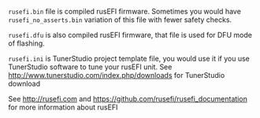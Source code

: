 

`rusefi.bin` file is compiled rusEFI firmware. Sometimes you would have `rusefi_no_asserts.bin` variation of this file with fewer safety checks.

 `rusefi.dfu` is also compiled rusEFI firmware, that file is used for DFU mode of flashing.

 
 `rusefi.ini` is TunerStudio project template file, you would use it if you use TunerStudio software to tune your rusEFI unit.
 See http://www.tunerstudio.com/index.php/downloads for TunerStudio download
 
 See http://rusefi.com and https://github.com/rusefi/rusefi_documentation for more information about rusEFI
